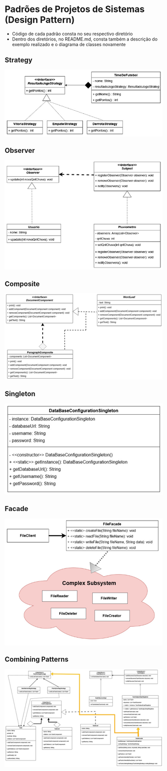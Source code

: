 # Padrões de Projetos de Sistemas (Design Pattern)

- Código de cada padrão consta no seu respectivo diretório
- Dentro dos diretórios, no README.md, consta também a descrição do exemplo realizado e o diagrama de classes novamente

## Strategy
![UML Strategy](https://github.com/SoSoJigsaw/bertoti/blob/main/Padroes%20de%20Projeto/Strategy/UML/Strategy2.jpg)

## Observer
![UML Observer](https://github.com/SoSoJigsaw/bertoti/blob/main/Padroes%20de%20Projeto/Observer/UML/Observer2.jpg)

## Composite
![UML Composite](https://github.com/SoSoJigsaw/bertoti/blob/main/Padroes%20de%20Projeto/Composite/UML/Composite2.jpg)

## Singleton
![UML Singleton](https://github.com/SoSoJigsaw/bertoti/blob/main/Padroes%20de%20Projeto/Singleton/UML/Singleton.jpg)

## Facade
![UML Facade](https://github.com/SoSoJigsaw/bertoti/blob/main/Padroes%20de%20Projeto/Facade/UML/Facade.jpg)

## Combining Patterns
![UML Combining Patterns](https://github.com/SoSoJigsaw/bertoti/blob/main/Padroes%20de%20Projeto/Combining%20Patterns/UML/Patterns.jpg)
